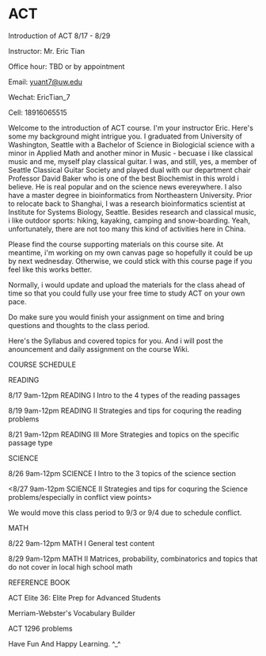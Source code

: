 # ACT

Introduction of ACT  8/17 - 8/29 

Instructor: Mr. Eric Tian 

Office hour: TBD or by appointment 

Email: yuant7@uw.edu

Wechat: EricTian_7

Cell: 18916065515 

Welcome to the introduction of ACT course. I'm your instructor Eric.  Here's some my background might intrigue you. I graduated from University of Washington, Seattle with a Bachelor of Science in Biologicial science with a minor in Applied Math and another minor in Music - becuase i like classical music and me, myself play classical guitar. I was, and still, yes, a member of Seattle Classical Guitar Society and played dual with our department chair Professor David Baker who is one of the best Biochemist in this wrold i believe. He is real popular and on the science news evereywhere. I also have a master degree in bioinformatics from Northeastern University. Prior to relocate back to Shanghai, I was a research bioinformatics scientist at Institute for Systems Biology, Seattle. Besides research and classical music, i like outdoor sports: hiking, kayaking, camping and snow-boarding. Yeah, unfortunately, there are not too many this kind of activities here in China. 

Please find the course supporting materials on this course site. At meantime, i'm working on my own canvas page so hopefully it could be up by next wednesday. Otherwise, we could stick with this course page if you feel like this works better.

Normally, i would update and upload the materials for the class ahead of time so that you could fully use your free time to study ACT on your own pace. 

Do make sure you would finish your assignment on time and bring questions and thoughts to the class period. 

Here's the Syllabus and covered topics for you. And i will post the anouncement and daily assignment on the course Wiki.   

COURSE SCHEDULE

READING 

8/17 9am-12pm  READING I      Intro to the 4 types of the reading passages 

8/19 9am-12pm  READING II     Strategies and tips for coquring the reading problems 

8/21 9am-12pm  READING III    More Strategies and topics on the specific passage type 

SCIENCE 

8/26 9am-12pm  SCIENCE I      Intro to the 3 topics of the science section 

<8/27 9am-12pm  SCIENCE II     Strategies and tips for coquring the Science problems/especially in conflict view points>

We would move this class period to 9/3 or 9/4 due to schedule conflict. 

MATH 

8/22 9am-12pm  MATH I         General test content 

8/29 9am-12pm  MATH II        Matrices, probability, combinatorics and topics that do not cover in local high school math 

REFERENCE BOOK

ACT Elite 36: Elite Prep for Advanced Students 

Merriam-Webster's Vocabulary Builder

ACT 1296 problems 


Have Fun And Happy Learning.    ^_^ 
